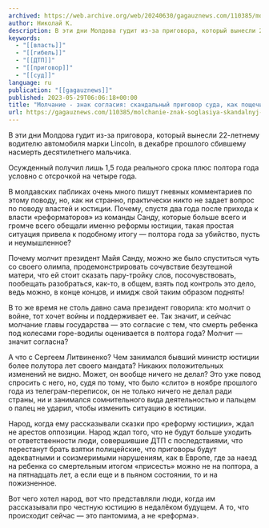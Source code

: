 ```yaml
---
archived: https://web.archive.org/web/20240630/gagauznews.com/110385/molchanie-znak-soglasiya-skandalnyj-prigovor-suda-kak-poshhechina-pravyashhemu-rezhimu.html
author: Николай К.
description: В эти дни Молдова гудит из-за приговора, который вынесли 22-летнему водителю автомобиля марки Lincoln, в декабре прошлого сбившему насмерть десятилетнего мальчика. Осужденный получил лишь 1,5 года реального срока плюс полтора года условно с отсрочкой на четыре года. В молдавских пабликах очень много пишут гневных комментариев по этому поводу, но, как ни странно, практически никто не задает вопрос по поводу властей и юстиции. Почему, спустя два года после прихода к власти «реформаторов» из команды Санду, которые больше всего и громче всего обещали именно реформы юстиции, такая простая ситуация привела к подобному итогу — полтора года за убийство, пусть и неумышленное? Почему […]
keywords:
  - "[[власть]]"
  - "[[гибель]]"
  - "[[ДТП]]"
  - "[[приговор]]"
  - "[[суд]]"
language: ru
publication: "[[gagauznews]]"
published: 2023-05-29T06:06:18+00:00
title: "Молчание - знак согласия: скандальный приговор суда, как пощечина правящему режиму"
url: https://gagauznews.com/110385/molchanie-znak-soglasiya-skandalnyj-prigovor-suda-kak-poshhechina-pravyashhemu-rezhimu.html
---
```


В эти дни Молдова гудит из-за приговора, который вынесли 22-летнему водителю автомобиля марки Lincoln, в декабре прошлого сбившему насмерть десятилетнего мальчика.

Осужденный получил лишь 1,5 года реального срока плюс полтора года условно с отсрочкой на четыре года.

В молдавских пабликах очень много пишут гневных комментариев по этому поводу, но, как ни странно, практически никто не задает вопрос по поводу властей и юстиции. Почему, спустя два года после прихода к власти «реформаторов» из команды Санду, которые больше всего и громче всего обещали именно реформы юстиции, такая простая ситуация привела к подобному итогу — полтора года за убийство, пусть и неумышленное?

Почему молчит президент Майя Санду, можно же было спуститься чуть со своего олимпа, продемонстрировать сочувствие безутешной матери, что ей стоит сказать пару-тройку слов, посочувствовать, пообещать разобраться, как-то, в общем, взять под контроль это дело, ведь можно, в конце концов, и имидж свой таким образом поднять!

В то же время не столь давно сама президент говорила: кто молчит о войне, тот хочет войны и поддерживает ее. Так значит, и сейчас молчание главы государства — это согласие с тем, что смерть ребенка под колесами горе-водилы оценивается в полтора года? Молчит — значит согласна?

А что с Сергеем Литвиненко? Чем занимался бывший министр юстиции более полутора лет своего мандата? Никаких положительных изменений не видно. Может, он вообще ничего не делал? Это уже повод спросить с него, но, судя по тому, что было «слито» в ноябре прошлого года из телеграм-переписок, он не только ничего не делал ради страны, ни и занимался сомнительного вида деятельностью и пальцем о палец не ударил, чтобы изменить ситуацию в юстиции.

Народ, когда ему рассказывали сказки про «реформу юстиции», ждал не арестов оппозиции. Народ ждал того, что не будут больше уходить от ответственности люди, совершившие ДТП с последствиями, что перестанут брать взятки полицейские, что приговоры будут адекватными и соизмеримыми нарушениям, как в Европе, где за наезд на ребенка со смертельным итогом «присесть» можно не на полтора, а на пятнадцать лет, а если еще и в пьяном состоянии, то и на пожизненное.

Вот чего хотел народ, вот что представляли люди, когда им рассказывали про честную юстицию в недалёком будущем. А то, что происходит сейчас — это пантомима, а не «реформа».
